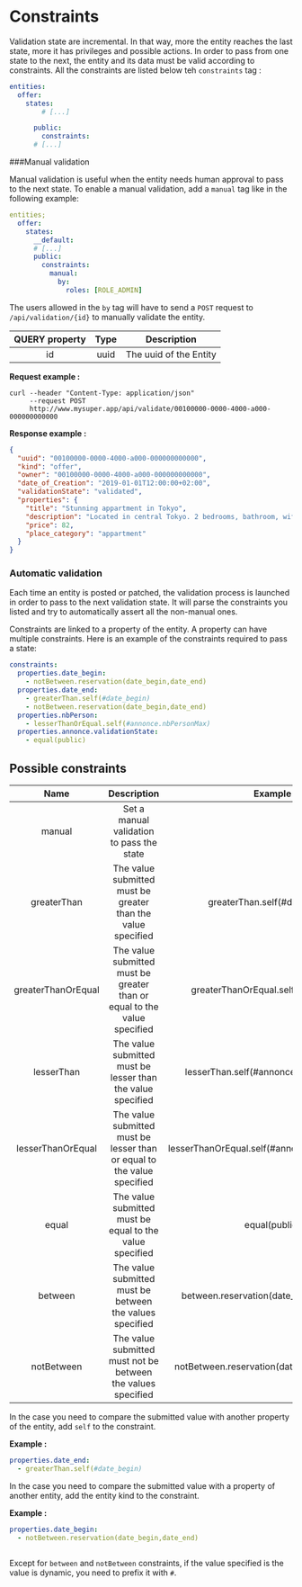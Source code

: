 Constraints
=

Validation state are incremental. In that way, more the entity reaches the last state, more it has privileges and possible actions. In order to pass from one state to the next, the entity and its data must be valid according to constraints. All the constraints are listed below teh `constraints` tag :

```yaml
entities:
  offer:
    states:
        # [...]

      public:
        constraints:
      # [...]
``` 

###Manual validation

Manual validation is useful when the entity needs human approval to pass to the next state. To enable a manual validation, add a `manual` tag like in the following example:

```yaml
entities;
  offer:
    states:
      __default:
      # [...]
      public:
        constraints:
          manual:
            by:
              roles: [ROLE_ADMIN]
```

The users allowed in the `by` tag will have to send a `POST` request to `/api/validation/{id}` to manually validate the entity.

| QUERY property |  Type  |         Description         |
|:--------------:|:------:|:---------------------------:|
|       id       |  uuid  | The uuid of the Entity      |

__Request example :__

```
curl --header "Content-Type: application/json"
     --request POST
     http://www.mysuper.app/api/validate/00100000-0000-4000-a000-000000000000
```

__Response example :__

```json
{
  "uuid": "00100000-0000-4000-a000-000000000000",
  "kind": "offer",
  "owner": "00100000-0000-4000-a000-000000000000",
  "date_of_Creation": "2019-01-01T12:00:00+02:00",
  "validationState": "validated",
  "properties": {
    "title": "Stunning appartment in Tokyo",
    "description": "Located in central Tokyo. 2 bedrooms, bathroom, wifi.",
    "price": 82,
    "place_category": "appartment"
  }
}
```

### Automatic validation

Each time an entity is posted or patched, the validation process is launched in order to pass to the next validation state. It will parse the constraints you listed and try to automatically assert all the non-manual ones. 

Constraints are linked to a property of the entity. A property can have multiple constraints. Here is an example of the constraints required to pass a state:

```yaml
constraints:
  properties.date_begin:
    - notBetween.reservation(date_begin,date_end)
  properties.date_end:
    - greaterThan.self(#date_begin)
    - notBetween.reservation(date_begin,date_end)
  properties.nbPerson:
    - lesserThanOrEqual.self(#annonce.nbPersonMax)
  properties.annonce.validationState:
    - equal(public)
``` 

## Possible constraints

|        Name        |                                Description                               |                    Example                   |
|:------------------:|:------------------------------------------------------------------------:|:--------------------------------------------:|
| manual             | Set a manual validation to pass the state                                |                                              |
| greaterThan        | The value submitted must be greater than the value specified             | greaterThan.self(#date_begin)                |
| greaterThanOrEqual | The value submitted must be greater than or equal to the value specified | greaterThanOrEqual.self(#date_begin)         |
| lesserThan         | The value submitted must be lesser than the value specified              | lesserThan.self(#annonce.nbPersonMax)        |
| lesserThanOrEqual  | The value submitted must be lesser than or equal to the value specified  | lesserThanOrEqual.self(#annonce.nbPersonMax) |
| equal              | The value submitted must be equal to the value specified                 | equal(public)                                |
| between            | The value submitted must be between the values specified                 | between.reservation(date_begin,date_end)     |
| notBetween         | The value submitted must not be between the values specified             | notBetween.reservation(date_begin,date_end)  |

In the case you need to compare the submitted value with another property of the entity, add `self` to the constraint.

__Example :__

```yaml
properties.date_end:
  - greaterThan.self(#date_begin)
```

In the case you need to compare the submitted value with a property of another entity, add the entity kind to the constraint.


__Example :__

```yaml
properties.date_begin:
  - notBetween.reservation(date_begin,date_end)
          
```

Except for `between` and `notBetween` constraints, if the value specified is the value is dynamic, you need to prefix it with `#`. 